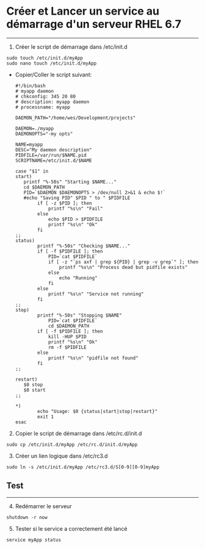 # Créer et Lancer un service au démarrage d'un serveur RHEL 6.7
---
1. Créer le script de démarrage dans /etc/init.d
```ssh
sudo touch /etc/init.d/myApp
sudo nano touch /etc/init.d/myApp
```

   * Copier/Coller le script suivant:
	 ```
	 #!/bin/bash
	 # myapp daemon
	 # chkconfig: 345 20 80
	 # description: myapp daemon
	 # processname: myapp

	 DAEMON_PATH="/home/wes/Development/projects"

	 DAEMON=./myapp
	 DAEMONOPTS="-my opts"

	 NAME=myapp
	 DESC="My daemon description"
	 PIDFILE=/var/run/$NAME.pid
	 SCRIPTNAME=/etc/init.d/$NAME

	 case "$1" in
	 start)
	 	printf "%-50s" "Starting $NAME..."
	 	cd $DAEMON_PATH
	 	PID=`$DAEMON $DAEMONOPTS > /dev/null 2>&1 & echo $!`
	 	#echo "Saving PID" $PID " to " $PIDFILE
	         if [ -z $PID ]; then
	             printf "%s\n" "Fail"
	         else
	             echo $PID > $PIDFILE
	             printf "%s\n" "Ok"
	         fi
	 ;;
	 status)
	         printf "%-50s" "Checking $NAME..."
	         if [ -f $PIDFILE ]; then
	             PID=`cat $PIDFILE`
	             if [ -z "`ps axf | grep ${PID} | grep -v grep`" ]; then
	                 printf "%s\n" "Process dead but pidfile exists"
	             else
	                 echo "Running"
	             fi
	         else
	             printf "%s\n" "Service not running"
	         fi
	 ;;
	 stop)
	         printf "%-50s" "Stopping $NAME"
	             PID=`cat $PIDFILE`
	             cd $DAEMON_PATH
	         if [ -f $PIDFILE ]; then
	             kill -HUP $PID
	             printf "%s\n" "Ok"
	             rm -f $PIDFILE
	         else
	             printf "%s\n" "pidfile not found"
	         fi
	 ;;

	 restart)
	   	$0 stop
	   	$0 start
	 ;;

	 *)
	         echo "Usage: $0 {status|start|stop|restart}"
	         exit 1
	 esac
	 ```
2. Copier le script de démarrage dans /etc/rc.d/init.d
```ssh
sudo cp /etc/init.d/myApp /etc/rc.d/init.d/myApp
```

3. Créer un lien logique dans /etc/rc3.d
```ssh
sudo ln -s /etc/init.d/myApp /etc/rc3.d/S[0-9][0-9]myApp
```

## Test
---
4. Redémarrer le serveur
```ssh
shutdown -r now
```

5. Tester si le service a correctement été lancé
```ssh
service myApp status
```
